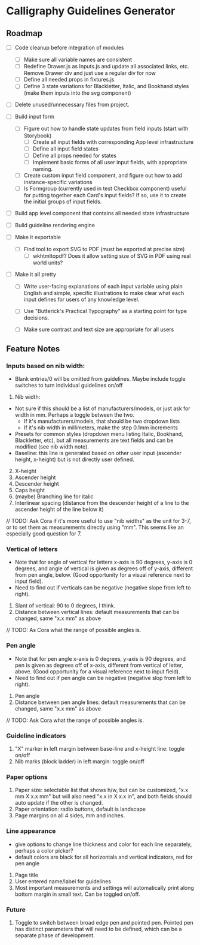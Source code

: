# Calligraphy Guidelines Generator

## Roadmap

- [ ] Code cleanup before integration of modules
  - [ ] Make sure all variable names are consistent
  - [ ] Redefine Drawer.js as Inputs.js and update all associated links, etc. Remove Drawer div and just use a regular div for now
  - [ ] Define all needed props in fixtures.js
   - [ ] Define 3 state variations for Blackletter, Italic, and Bookhand styles (make them inputs into the svg component)
 - [ ] Delete unused/unnecessary files from project.

- [ ] Build input form
  - [ ] Figure out how to handle state updates from field inputs (start with Storybook)
    - [ ] Create all input fields with corresponding App level infrastructure
    - [ ] Define all input field states
    - [ ] Define all props needed for states
    - [ ] Implement basic forms of all user input fields, with appropriate naming.
  - [ ] Create custom input field component, and figure out how to add instance-specific variations
  - [ ] Is Formgroup (currently used in test Checkbox component) useful for putting together each Card's input fields? If so, use it to create the initial groups of input fields.
- [ ] Build app level component that contains all needed state infrastructure

- [ ] Build guideline rendering engine

- [ ] Make it exportable
  - [ ] Find tool to export SVG to PDF (must be exported at precise size)
    - [ ] wkhtmltopdf? Does it allow setting size of SVG in PDF using real world units?

- [ ] Make it all pretty
  - [ ] Write user-facing explanations of each input variable using plain English and simple, specific illustrations to make clear what each input defines for users of any knowledge level.
  - [ ] Use "Butterick's Practical Typography" as a starting point for type decisions.
  - [ ] Make sure contrast and text size are appropriate for all users


## Feature Notes

### Inputs based on nib width:
* Blank entries/0 will be omitted from guidelines. Maybe include toggle switches to turn individual guidelines on/off
1. Nib width:
  * Not sure if this should be a list of manufacturers/models, or just ask for width in mm. Perhaps a toggle between the two.
    * If it's manufacturers/models, that should be two dropdown lists
    * If it's nib width in millimeters, make the step 0.1mm increments
  * Presets for common styles (dropdown menu listing Italic, Bookhand, Blackletter, etc), but all measurements are text fields and can be modified (see nib width note).
  * Baseline: this line is generated based on other user input (ascender height, x-height) but is not directly user defined.
2. X-height
3. Ascender height
4. Descender height
5. Caps height
6. (maybe) Branching line for italic
7. Interlinear spacing (distance from the descender height of a line to the ascender height of the line below it)

// TODO: Ask Cora if it's more useful to use "nib widths" as the unit for 3-7, or to set them as measurements directly using "mm". This seems like an especially good question for 7.

### Vertical of letters
* Note that for angle of vertical for letters x-axis is 90 degrees, y-axis is 0 degrees, and angle of vertical is given as degrees off of y-axis, different from pen angle, below. (Good opportunity for a visual reference next to input field).
* Need to find out if verticals can be negative (negative slope from left to right).
1. Slant of vertical: 90 to 0 degrees, I think.
2. Distance between vertical lines: default measurements that can be changed, same "x.x mm" as above

// TODO: As Cora what the range of possible angles is.

### Pen angle
* Note that for pen angle x-axis is 0 degrees, y-axis is 90 degrees, and pen is given as degrees off of x-axis, different from vertical of letter, above. (Good opportunity for a visual reference next to input field).
* Need to find out if pen angle can be negative (negative slop from left to right).
1. Pen angle
2. Distance between pen angle lines: default measurements that can be changed, same "x.x mm" as above

// TODO: Ask Cora what the range of possible angles is.

### Guideline indicators
1. "X" marker in left margin between base-line and x-height line: toggle on/off
2. Nib marks (block ladder) in left margin: toggle on/off

### Paper options
1. Paper size: selectable list that shows h/w, but can be customized, "x.x mm X x.x mm" but will also need "x.x in X x.x in", and both fields should auto update if the other is changed.
2. Paper orientation: radio buttons, default is landscape
3. Page margins on all 4 sides, mm and inches.

### Line appearance
* give options to change line thickness and color for each line separately, perhaps a color picker?
* default colors are black for all horizontals and vertical indicators, red for pen angle
1. Page title
2. User entered name/label for guidelines
3. Most important measurements and settings will automatically print along bottom margin in small text. Can be toggled on/off.

### Future
1. Toggle to switch between broad edge pen and pointed pen. Pointed pen has distinct parameters that will need to be defined, which can be a separate phase of development.
